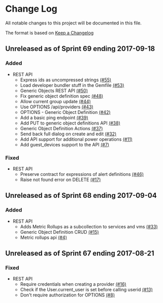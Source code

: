 # Change Log

All notable changes to this project will be documented in this file.

The format is based on [Keep a Changelog](http://keepachangelog.com/en/1.0.0/)


## Unreleased as of Sprint 69 ending 2017-09-18

### Added
- REST API
  - Express ids as uncompressed strings [(#55)](https://github.com/ManageIQ/manageiq-api/pull/55)
  - Load developer bundler stuff in the Gemfile [(#53)](https://github.com/ManageIQ/manageiq-api/pull/53)
  - Generic Objects REST API [(#50)](https://github.com/ManageIQ/manageiq-api/pull/50)
  - Fix generic object definition spec [(#48)](https://github.com/ManageIQ/manageiq-api/pull/48)
  - Allow current group update  [(#44)](https://github.com/ManageIQ/manageiq-api/pull/44)
  - Use OPTIONS /api/providers [(#43)](https://github.com/ManageIQ/manageiq-api/pull/43)
  - OPTIONS - Generic Object Definition [(#42)](https://github.com/ManageIQ/manageiq-api/pull/42)
  - Add a basic ping endpoint [(#39)](https://github.com/ManageIQ/manageiq-api/pull/39)
  - Add PUT to generic object definitions API [(#38)](https://github.com/ManageIQ/manageiq-api/pull/38)
  - Generic Object Definition Actions [(#37)](https://github.com/ManageIQ/manageiq-api/pull/37)
  - Send back full dialog on create and edit [(#32)](https://github.com/ManageIQ/manageiq-api/pull/32)
  - Add API support for additional power operations [(#11)](https://github.com/ManageIQ/manageiq-api/pull/11)
  - Add guest_devices support to the API [(#7)](https://github.com/ManageIQ/manageiq-api/pull/7)

### Fixed
- REST API
  - Preserve contract for expressions of alert definitions [(#46)](https://github.com/ManageIQ/manageiq-api/pull/46)
  - Raise not found error on DELETE [(#17)](https://github.com/ManageIQ/manageiq-api/pull/17)

## Unreleased as of Sprint 68 ending 2017-09-04

### Added
- REST API
  - Adds Metric Rollups as a subcollection to services and vms [(#33)](https://github.com/ManageIQ/manageiq-api/pull/33)
  - Generic Object Definition CRUD [(#15)](https://github.com/ManageIQ/manageiq-api/pull/15)
  - Metric rollups api [(#4)](https://github.com/ManageIQ/manageiq-api/pull/4)

## Unreleased as of Sprint 67 ending 2017-08-21

### Fixed
- REST API
  - Require credentials when creating a provider [(#16)](https://github.com/ManageIQ/manageiq-api/pull/16)
  - Check if the User.current_user is set before calling userid [(#13)](https://github.com/ManageIQ/manageiq-api/pull/13)
  - Don't require authorization for OPTIONS [(#8)](https://github.com/ManageIQ/manageiq-api/pull/8)

